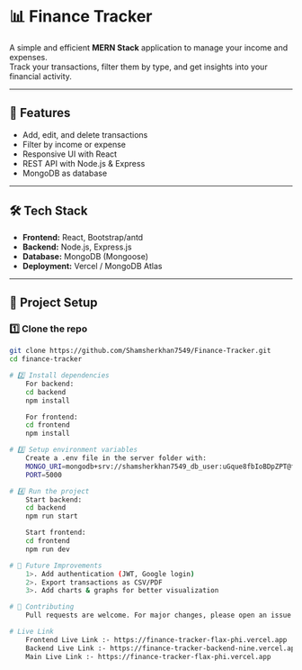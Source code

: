 # 📊 Finance Tracker

A simple and efficient **MERN Stack** application to manage your income and expenses.  
Track your transactions, filter them by type, and get insights into your financial activity.

---

## 🚀 Features
- Add, edit, and delete transactions  
- Filter by income or expense  
- Responsive UI with React  
- REST API with Node.js & Express  
- MongoDB as database  

---

## 🛠️ Tech Stack
- **Frontend:** React, Bootstrap/antd  
- **Backend:** Node.js, Express.js  
- **Database:** MongoDB (Mongoose)  
- **Deployment:** Vercel / MongoDB Atlas  

---

## 📂 Project Setup

### 1️⃣ Clone the repo
```bash
git clone https://github.com/Shamsherkhan7549/Finance-Tracker.git
cd finance-tracker

# 2️⃣ Install dependencies
    For backend:
    cd backend
    npm install

    For frontend:
    cd frontend
    npm install

# 3️⃣ Setup environment variables
    Create a .env file in the server folder with:
    MONGO_URI=mongodb+srv://shamsherkhan7549_db_user:uGque8fbIoBDpZPT@financetrackercluster.1o5ndcs.mongodb.net/?retryWrites=true&w=majority&appName=financeTrackerCluster
    PORT=5000

# 4️⃣ Run the project
    Start backend:
    cd backend
    npm run start

    Start frontend:
    cd frontend
    npm run dev

# 📌 Future Improvements
    1>. Add authentication (JWT, Google login)
    2>. Export transactions as CSV/PDF
    3>. Add charts & graphs for better visualization

# 🤝 Contributing
    Pull requests are welcome. For major changes, please open an issue first to discuss what you’d like to change.

# Live Link
    Frontend Live Link :- https://finance-tracker-flax-phi.vercel.app
    Backend Live Link :- https://finance-tracker-backend-nine.vercel.app
    Main Live Link :- https://finance-tracker-flax-phi.vercel.app